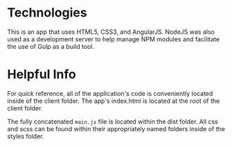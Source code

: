 # Technologies
This is an app that uses HTML5, CSS3, and AngularJS. NodeJS was also used as a development server to help manage NPM modules and facilitate the use of Gulp as a build tool.

# Helpful Info
For quick reference, all of the application's code is conveniently located inside of the client folder. The app's index.html is located at the root of the client folder. 

The fully concatenated `main.js` file is located within the dist folder. All css and scss can be found within their appropriately named folders inside of the styles folder.
